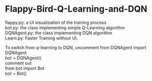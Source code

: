# Flappy-Bird-Q-Learning-and-DQN

flappy.py: a UI visualization of the training process\
bot.py: the class implementing simple Q-Learning algorithm\
DQNAgent.py: the class implementing DQN algorithm\
Learn.py: Faster Training without UI.

To switch from q-learning to DQN, uncomment
from DQNAgent import DQNAgent\
bot = DQNAgent()\
comment out\
from bot import Bot\
bot = Bot()
